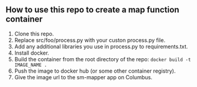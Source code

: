 ## How to use this repo to create a map function container

1. Clone this repo.
2. Replace src/foo/process.py with your custon process.py file.
3. Add any additional libraries you use in process.py to requirements.txt.
4. Install docker.
5. Build the container from the root directory of the repo:
  `docker build -t IMAGE_NAME .`
6. Push the image to docker hub (or some other container registry).
7. Give the image url to the sm-mapper app on Columbus.
